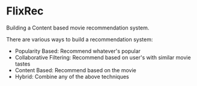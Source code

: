 # FlixRec

Building a Content based movie recommendation system.

There are various ways to build a recommendation system:
* Popularity Based: Recommend whatever's popular
* Collaborative Filtering: Recommend based on user's with similar movie tastes
* Content Based: Recommend based on the movie
* Hybrid: Combine any of the above techniques 